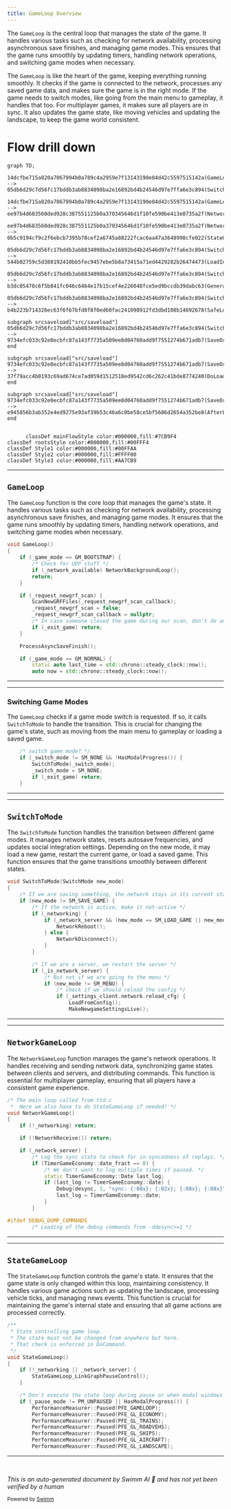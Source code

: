 ```yaml
---
title: GameLoop Overview
---
```

The <SwmToken path="src/openttd.cpp" pos="1340:2:2" line-data="void GameLoop()">`GameLoop`</SwmToken> is the central loop that manages the state of the game. It handles various tasks such as checking for network availability, processing asynchronous save finishes, and managing game modes. This ensures that the game runs smoothly by updating timers, handling network operations, and switching game modes when necessary.

The <SwmToken path="src/openttd.cpp" pos="1340:2:2" line-data="void GameLoop()">`GameLoop`</SwmToken> is like the heart of the game, keeping everything running smoothly. It checks if the game is connected to the network, processes any saved game data, and makes sure the game is in the right mode. If the game needs to switch modes, like going from the main menu to gameplay, it handles that too. For multiplayer games, it makes sure all players are in sync. It also updates the game state, like moving vehicles and updating the landscape, to keep the game world consistent.

# Flow drill down

```mermaid
graph TD;
      14dcfbe715a820a7067994b0a789c4a2959e7f13143190e84d42c5597515142a(GameLoop):::mainFlowStyle --> 05db6d29c7d56fc17bddb3ab8834098ba2e16892bd4b24546d97e7ffa6e3c894(SwitchToMode)

14dcfbe715a820a7067994b0a789c4a2959e7f13143190e84d42c5597515142a(GameLoop):::mainFlowStyle --> ee97b4d683560ded928c387551125b0a370345646d1f10fe590be413e0735a2f(NetworkGameLoop):::mainFlowStyle

ee97b4d683560ded928c387551125b0a370345646d1f10fe590be413e0735a2f(NetworkGameLoop):::mainFlowStyle --> 0b5c9194cf9c2f6ebcb7395b78cef2a6745a88222fcac6aa47a3648998cfe022(StateGameLoop):::mainFlowStyle

05db6d29c7d56fc17bddb3ab8834098ba2e16892bd4b24546d97e7ffa6e3c894(SwitchToMode) --> 544b02759c5d388192410bb5fec9457ebe5b8a73415a71ed4429282b26474473(LoadIntroGame)

05db6d29c7d56fc17bddb3ab8834098ba2e16892bd4b24546d97e7ffa6e3c894(SwitchToMode) --> b3dc05478c6f5b841fc046c6464e17b15cef4e226048fce5ed9bccdb39dabc63(GenerateWorld)

05db6d29c7d56fc17bddb3ab8834098ba2e16892bd4b24546d97e7ffa6e3c894(SwitchToMode) --> b4b223b714326ec63f6f67bfd8f8f0ed60fac241098912fd3dbd108b14692678(SafeLoad)

subgraph srcsaveload["src/saveload"]
05db6d29c7d56fc17bddb3ab8834098ba2e16892bd4b24546d97e7ffa6e3c894(SwitchToMode) --> 9734efc033c92e0ecbfc87a143f7735a509ee8d04760add9f7551274b671adb7(SaveOrLoad)
end

subgraph srcsaveload["src/saveload"]
9734efc033c92e0ecbfc87a143f7735a509ee8d04760add9f7551274b671adb7(SaveOrLoad) --> 37f79acc4b0193c69ad674ce7ad059d1512518ed9542cd6c262c41bde8774240(DoLoad)
end

subgraph srcsaveload["src/saveload"]
9734efc033c92e0ecbfc87a143f7735a509ee8d04760add9f7551274b671adb7(SaveOrLoad) --> e945856b3ab352e4ed9275e93af39b53c46a6c0be58ce5bf5686d2654a352be8(AfterLoadGame)
end


      classDef mainFlowStyle color:#000000,fill:#7CB9F4
classDef rootsStyle color:#000000,fill:#00FFF4
classDef Style1 color:#000000,fill:#00FFAA
classDef Style2 color:#000000,fill:#FFFF00
classDef Style3 color:#000000,fill:#AA7CB9
```

<SwmSnippet path="/src/openttd.cpp" line="1340">

---

## <SwmToken path="src/openttd.cpp" pos="1340:2:2" line-data="void GameLoop()">`GameLoop`</SwmToken>

The <SwmToken path="src/openttd.cpp" pos="1340:2:2" line-data="void GameLoop()">`GameLoop`</SwmToken> function is the core loop that manages the game's state. It handles various tasks such as checking for network availability, processing asynchronous save finishes, and managing game modes. It ensures that the game runs smoothly by updating timers, handling network operations, and switching game modes when necessary.

```c++
void GameLoop()
{
	if (_game_mode == GM_BOOTSTRAP) {
		/* Check for UDP stuff */
		if (_network_available) NetworkBackgroundLoop();
		return;
	}

	if (_request_newgrf_scan) {
		ScanNewGRFFiles(_request_newgrf_scan_callback);
		_request_newgrf_scan = false;
		_request_newgrf_scan_callback = nullptr;
		/* In case someone closed the game during our scan, don't do anything else. */
		if (_exit_game) return;
	}

	ProcessAsyncSaveFinish();

	if (_game_mode == GM_NORMAL) {
		static auto last_time = std::chrono::steady_clock::now();
		auto now = std::chrono::steady_clock::now();
```

---

</SwmSnippet>

<SwmSnippet path="/src/openttd.cpp" line="1368">

---

### Switching Game Modes

The <SwmToken path="src/openttd.cpp" pos="1340:2:2" line-data="void GameLoop()">`GameLoop`</SwmToken> checks if a game mode switch is requested. If so, it calls <SwmToken path="src/openttd.cpp" pos="1370:1:1" line-data="		SwitchToMode(_switch_mode);">`SwitchToMode`</SwmToken> to handle the transition. This is crucial for changing the game's state, such as moving from the main menu to gameplay or loading a saved game.

```c++
	/* switch game mode? */
	if (_switch_mode != SM_NONE && !HasModalProgress()) {
		SwitchToMode(_switch_mode);
		_switch_mode = SM_NONE;
		if (_exit_game) return;
	}
```

---

</SwmSnippet>

<SwmSnippet path="/src/openttd.cpp" line="1020">

---

## <SwmToken path="src/openttd.cpp" pos="1020:2:2" line-data="void SwitchToMode(SwitchMode new_mode)">`SwitchToMode`</SwmToken>

The <SwmToken path="src/openttd.cpp" pos="1020:2:2" line-data="void SwitchToMode(SwitchMode new_mode)">`SwitchToMode`</SwmToken> function handles the transition between different game modes. It manages network states, resets autosave frequencies, and updates social integration settings. Depending on the new mode, it may load a new game, restart the current game, or load a saved game. This function ensures that the game transitions smoothly between different states.

```c++
void SwitchToMode(SwitchMode new_mode)
{
	/* If we are saving something, the network stays in its current state */
	if (new_mode != SM_SAVE_GAME) {
		/* If the network is active, make it not-active */
		if (_networking) {
			if (_network_server && (new_mode == SM_LOAD_GAME || new_mode == SM_NEWGAME || new_mode == SM_RESTARTGAME)) {
				NetworkReboot();
			} else {
				NetworkDisconnect();
			}
		}

		/* If we are a server, we restart the server */
		if (_is_network_server) {
			/* But not if we are going to the menu */
			if (new_mode != SM_MENU) {
				/* check if we should reload the config */
				if (_settings_client.network.reload_cfg) {
					LoadFromConfig();
					MakeNewgameSettingsLive();
```

---

</SwmSnippet>

<SwmSnippet path="/src/network/network.cpp" line="1094">

---

## <SwmToken path="src/network/network.cpp" pos="1096:2:2" line-data="void NetworkGameLoop()">`NetworkGameLoop`</SwmToken>

The <SwmToken path="src/network/network.cpp" pos="1096:2:2" line-data="void NetworkGameLoop()">`NetworkGameLoop`</SwmToken> function manages the game's network operations. It handles receiving and sending network data, synchronizing game states between clients and servers, and distributing commands. This function is essential for multiplayer gameplay, ensuring that all players have a consistent game experience.

```c++
/* The main loop called from ttd.c
 *  Here we also have to do StateGameLoop if needed! */
void NetworkGameLoop()
{
	if (!_networking) return;

	if (!NetworkReceive()) return;

	if (_network_server) {
		/* Log the sync state to check for in-syncedness of replays. */
		if (TimerGameEconomy::date_fract == 0) {
			/* We don't want to log multiple times if paused. */
			static TimerGameEconomy::Date last_log;
			if (last_log != TimerGameEconomy::date) {
				Debug(desync, 1, "sync: {:08x}; {:02x}; {:08x}; {:08x}", TimerGameEconomy::date, TimerGameEconomy::date_fract, _random.state[0], _random.state[1]);
				last_log = TimerGameEconomy::date;
			}
		}

#ifdef DEBUG_DUMP_COMMANDS
		/* Loading of the debug commands from -ddesync>=1 */
```

---

</SwmSnippet>

<SwmSnippet path="/src/openttd.cpp" line="1207">

---

## <SwmToken path="src/openttd.cpp" pos="1212:2:2" line-data="void StateGameLoop()">`StateGameLoop`</SwmToken>

The <SwmToken path="src/openttd.cpp" pos="1212:2:2" line-data="void StateGameLoop()">`StateGameLoop`</SwmToken> function controls the game's state. It ensures that the game state is only changed within this loop, maintaining consistency. It handles various game actions such as updating the landscape, processing vehicle ticks, and managing news events. This function is crucial for maintaining the game's internal state and ensuring that all game actions are processed correctly.

```c++
/**
 * State controlling game loop.
 * The state must not be changed from anywhere but here.
 * That check is enforced in DoCommand.
 */
void StateGameLoop()
{
	if (!_networking || _network_server) {
		StateGameLoop_LinkGraphPauseControl();
	}

	/* Don't execute the state loop during pause or when modal windows are open. */
	if (_pause_mode != PM_UNPAUSED || HasModalProgress()) {
		PerformanceMeasurer::Paused(PFE_GAMELOOP);
		PerformanceMeasurer::Paused(PFE_GL_ECONOMY);
		PerformanceMeasurer::Paused(PFE_GL_TRAINS);
		PerformanceMeasurer::Paused(PFE_GL_ROADVEHS);
		PerformanceMeasurer::Paused(PFE_GL_SHIPS);
		PerformanceMeasurer::Paused(PFE_GL_AIRCRAFT);
		PerformanceMeasurer::Paused(PFE_GL_LANDSCAPE);

```

---

</SwmSnippet>

&nbsp;

*This is an auto-generated document by Swimm AI 🌊 and has not yet been verified by a human*

<SwmMeta version="3.0.0" repo-id="Z2l0aHViJTNBJTNBT3BlblRURC1jb3BpbG90LWRlbW8lM0ElM0Fzd2ltbWlv" repo-name="OpenTTD-copilot-demo"><sup>Powered by [Swimm](/)</sup></SwmMeta>

